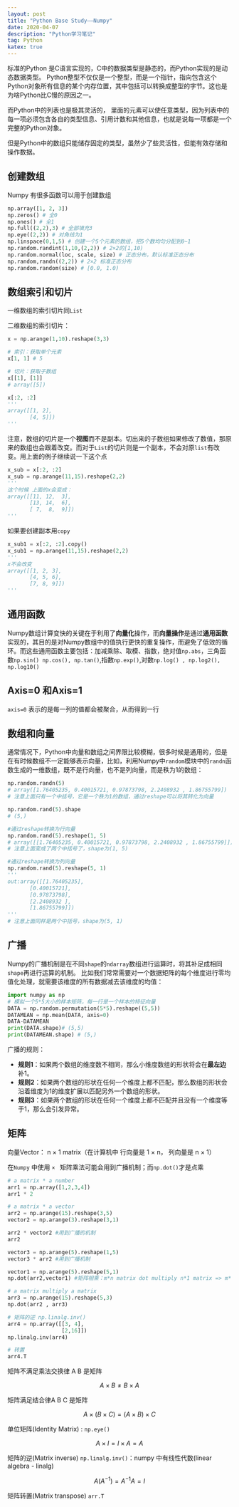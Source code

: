 ```yaml
---
layout: post
title: "Python Base Study——Numpy"
date: 2020-04-07
description: "Python学习笔记"
tag: Python
katex: true
---
```


标准的Python 是C语言实现的，C中的数据类型是静态的，而Python实现的是动态数据类型。
Python整型不仅仅是一个整型，而是一个指针，指向包含这个Python对象所有信息的某个内存位置，其中包括可以转换成整型的字节。这也是为啥Python比C慢的原因之一。

而Python中的列表也是极其灵活的， 里面的元素可以使任意类型，因为列表中的每一项必须包含各自的类型信息、引用计数和其他信息，也就是说每一项都是一个完整的Python对象。

但是Python中的数组只能储存固定的类型，虽然少了些灵活性，但能有效存储和操作数据。

## 创建数组

Numpy 有很多函数可以用于创建数组

```python
np.array([1, 2, 3]) 
np.zeros() # 全0
np.ones() # 全1
np.full((2,2),3) # 全部填充3
np.eye((2,2)) # 对角线为1
np.linspace(0,1,5) # 创建一个5个元素的数组，把5个数均匀分配到0~1
np.random.randint(1,10,(2,2)) # 2×2的[1,10)
np.random.normal(loc, scale, size) # 正态分布，默认标准正态分布
np.random,randn((2,2)) # 2×2 标准正态分布
np.random.random(size) # [0.0, 1.0)
```

## 数组索引和切片

一维数组的索引切片同`List`

二维数组的索引切片：

```python
x = np.arange(1,10).reshape(3,3)

# 索引：获取单个元素
x[1, 1] # 5

# 切片：获取子数组
x[[1], [1]] 
# array([5])

x[:2, :2] 
'''
array([[1, 2],
       [4, 5]])
'''

```

注意，数组的切片是一个**视图**而不是副本。切出来的子数组如果修改了数值，那原来的数组也会跟着改变。而对于`List`的切片则是一个副本，不会对原`list`有改变。用上面的例子继续说一下这个点

```python
x_sub = x[:2, :2] 
x_sub = np.arange(11,15).reshape(2,2)
'''
这个时候 上面的x会变成：
array([[11, 12,  3],
       [13, 14,  6],
       [ 7,  8,  9]])
'''
```

如果要创建副本用`copy`

```python
x_sub1 = x[:2, :2].copy()
x_sub1 = np.arange(11,15).reshape(2,2)
'''
x不会改变
array([[1, 2, 3],
       [4, 5, 6],
       [7, 8, 9]])
'''
```

## 通用函数

Numpy数组计算变快的关键在于利用了**向量化**操作，而**向量操作**是通过**通用函数**实现的，其目的是对Numpy数组中的值执行更快的重复操作，而避免了低效的循环。而这些通用函数主要包括：加减乘除、取模、指数，绝对值`np.abs`，三角函数`np.sin() np.cos(), np.tan()`,指数`np.exp()`,对数`np.log() , np.log2(), np.log10()`

## Axis=0 和Axis=1

`axis=0` 表示的是每一列的值都会被聚合，从而得到一行

## 数组和向量

通常情况下，Python中向量和数组之间界限比较模糊，很多时候是通用的，但是在有时候数组不一定能够表示向量，比如，利用Numpy中`random`模块中的`randn`函数生成的一维数组，既不是行向量，也不是列向量，而是秩为1的数组：

```python
np.random.randn(5) 
# array([1.76405235, 0.40015721, 0.97873798, 2.2408932 , 1.86755799])
# 注意上面只有一个中括号，它是一个秩为1的数组，通过reshape可以将其转化为向量

np.random.rand(5).shape
# (5,)

#通过reshape转换为行向量
np.random.rand(5).reshape(1, 5)
# array([[1.76405235, 0.40015721, 0.97873798, 2.2408932 , 1.86755799]])
# 注意上面变成了两个中括号了，shape为(1, 5)

#通过reshape转换为列向量
np.random.rand(5).reshape(5, 1)
'''
out:array([[1.76405235],
       [0.40015721],
       [0.97873798],
       [2.2408932 ],
       [1.86755799]])
'''
# 注意上面同样是两个中括号，shape为(5, 1)

```

## 广播

Numpy的广播机制是在不同`shape`的`ndarray`数组进行运算时，将其补足成相同`shape`再进行运算的机制。
比如我们常常需要对一个数据矩阵的每个维度进行零均值化处理，就需要该维度的所有数据减去该维度的均值：

```python
import numpy as np
# 模拟一个5*5大小的样本矩阵，每一行是一个样本的特征向量
DATA = np.random.permutation(5*5).reshape((5,5))
DATAMEAN = np.mean(DATA, axis=0)
DATA-DATAMEAN
print(DATA.shape)# (5,5)
print(DATAMEAN.shape) # (5,)
```

广播的规则：

- **规则1**：如果两个数组的维度数不相同，那么小维度数组的形状将会在**最左边**补1。
- **规则2**：如果两个数组的形状在任何一个维度上都不匹配，那么数组的形状会沿着维度为1的维度扩展以匹配另外一个数组的形状。
- **规则3**：如果两个数组的形状在任何一个维度上都不匹配并且没有一个维度等于1，那么会引发异常。

## 矩阵

向量Vector： n × 1 matrix（在计算机中 行向量是 1 × n， 列向量是 n × 1）

在`Numpy` 中使用 `× ` 矩阵乘法可能会用到广播机制；而`np.dot()`才是点乘

```python
# a matrix * a number
arr1 = np.array([1,2,3,4])
arr1 * 2

# a matrix * a vector
arr2 = np.arange(15).reshape(3,5)
vector2 = np.arange(3).reshape(3,1)

arr2 * vector2 #用到广播的机制
arr2

vector3 = np.arange(5).reshape(1,5)
vector3 * arr2 #用到广播机制

vector1 = np.arange(5).reshape(5,1)
np.dot(arr2,vector1) #矩阵相乘：m*n matrix dot multiply n*1 matrix => m*1 matrix

# a matrix multiply a matrix
arr3 = np.arange(15).reshape(5,3)
np.dot(arr2 , arr3)

# 矩阵的逆 np.linalg.inv()
arr4 = np.array([[3, 4],
                 [2,16]])
np.linalg.inv(arr4)

# 转置
arr4.T
```

矩阵不满足乘法交换律 A B 是矩阵

$$
A \times B \neq B \times A
$$

矩阵满足结合律A B C 是矩阵

$$
A \times( B \times C) = (A \times B) \times C
$$

单位矩阵(Identity Matrix) : `np.eye()` 

$$
A \times I = I \times A = A
$$

矩阵的逆(Matrix inverse) `np.linalg.inv()`：numpy 中有线性代数(linear algebra - linalg)

$$
A(A^{-1}) = A^{-1}A = I
$$

矩阵转置(Matrix transpose) `arr.T`



